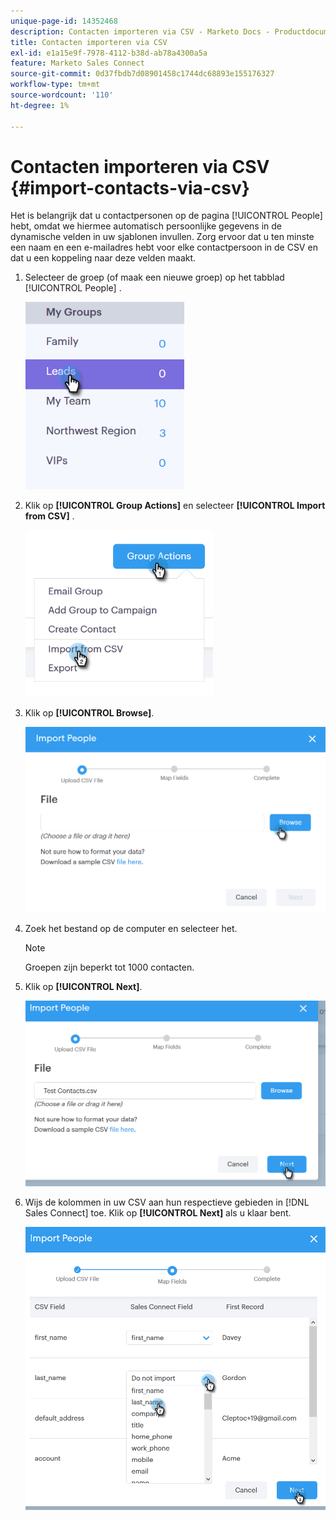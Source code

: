 ```yaml
---
unique-page-id: 14352468
description: Contacten importeren via CSV - Marketo Docs - Productdocumentatie
title: Contacten importeren via CSV
exl-id: e1a15e9f-7978-4112-b38d-ab78a4300a5a
feature: Marketo Sales Connect
source-git-commit: 0d37fbdb7d08901458c1744dc68893e155176327
workflow-type: tm+mt
source-wordcount: '110'
ht-degree: 1%

---
```


# Contacten importeren via CSV {#import-contacts-via-csv}

Het is belangrijk dat u contactpersonen op de pagina [!UICONTROL People] hebt, omdat we hiermee automatisch persoonlijke gegevens in de dynamische velden in uw sjablonen invullen. Zorg ervoor dat u ten minste een naam en een e-mailadres hebt voor elke contactpersoon in de CSV en dat u een koppeling naar deze velden maakt.

1. Selecteer de groep (of maak een nieuwe groep) op het tabblad [!UICONTROL People] .

   ![](assets/one.png)

1. Klik op **[!UICONTROL Group Actions]** en selecteer **[!UICONTROL Import from CSV]** .

   ![](assets/two.png)

1. Klik op **[!UICONTROL Browse]**.

   ![](assets/three.png)

1. Zoek het bestand op de computer en selecteer het.

   >[!NOTE]
   >
   >Groepen zijn beperkt tot 1000 contacten.

1. Klik op **[!UICONTROL Next]**.

   ![](assets/four.png)

1. Wijs de kolommen in uw CSV aan hun respectieve gebieden in [!DNL Sales Connect] toe. Klik op **[!UICONTROL Next]** als u klaar bent.

   ![](assets/five.png)
